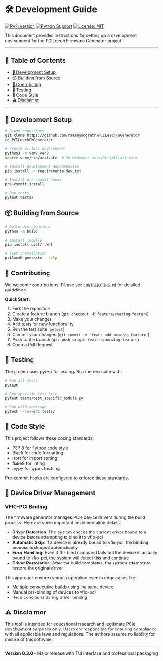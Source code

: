 # 🛠️ Development Guide

[![PyPI version](https://badge.fury.io/py/pcileech-fw-generator.svg)](https://badge.fury.io/py/pcileech-fw-generator)
[![Python Support](https://img.shields.io/pypi/pyversions/pcileech-fw-generator.svg)](https://pypi.org/project/pcileech-fw-generator/)
[![License: MIT](https://img.shields.io/badge/License-MIT-yellow.svg)](https://opensource.org/licenses/MIT)

This document provides instructions for setting up a development environment for the PCILeech Firmware Generator project.

---

## 📑 Table of Contents

- [🚀 Development Setup](#-development-setup)
- [📦 Building from Source](#-building-from-source)
- [🤝 Contributing](#-contributing)
- [🧪 Testing](#-testing)
- [📝 Code Style](#-code-style)
- [⚠️ Disclaimer](#️-disclaimer)

---

## 🚀 Development Setup

```bash
# Clone repository
git clone https://github.com/ramseymcgrath/PCILeechFWGenerator
cd PCILeechFWGenerator

# Create virtual environment
python3 -m venv venv
source venv/bin/activate  # On Windows: venv\Scripts\activate

# Install development dependencies
pip install -r requirements-dev.txt

# Install pre-commit hooks
pre-commit install

# Run tests
pytest tests/
```

## 📦 Building from Source

```bash
# Build distributions
python -m build

# Install locally
pip install dist/*.whl

# Test installation
pcileech-generate --help
```

## 🤝 Contributing

We welcome contributions! Please see [`CONTRIBUTING.md`](../CONTRIBUTING.md) for detailed guidelines.

**Quick Start:**
1. Fork the repository
2. Create a feature branch (`git checkout -b feature/amazing-feature`)
3. Make your changes
4. Add tests for new functionality
5. Run the test suite (`pytest`)
6. Commit your changes (`git commit -m 'feat: add amazing feature'`)
7. Push to the branch (`git push origin feature/amazing-feature`)
8. Open a Pull Request

## 🧪 Testing

The project uses pytest for testing. Run the test suite with:

```bash
# Run all tests
pytest

# Run specific test file
pytest tests/test_specific_module.py

# Run with coverage
pytest --cov=src tests/
```

## 📝 Code Style

This project follows these coding standards:

- PEP 8 for Python code style
- Black for code formatting
- isort for import sorting
- flake8 for linting
- mypy for type checking

Pre-commit hooks are configured to enforce these standards.

## 🔧 Device Driver Management

### VFIO-PCI Binding

The firmware generator manages PCIe device drivers during the build process. Here are some important implementation details:

- **Driver Detection**: The system checks the current driver bound to a device before attempting to bind it to vfio-pci
- **Automatic Skip**: If a device is already bound to vfio-pci, the binding process is skipped automatically
- **Error Handling**: Even if the bind command fails but the device is actually bound to vfio-pci, the system will detect this and continue
- **Driver Restoration**: After the build completes, the system attempts to restore the original driver

This approach ensures smooth operation even in edge cases like:
- Multiple consecutive builds using the same device
- Manual pre-binding of devices to vfio-pci
- Race conditions during driver binding

## ⚠️ Disclaimer

This tool is intended for educational research and legitimate PCIe development purposes only. Users are responsible for ensuring compliance with all applicable laws and regulations. The authors assume no liability for misuse of this software.

---

**Version 0.3.0** - Major release with TUI interface and professional packaging